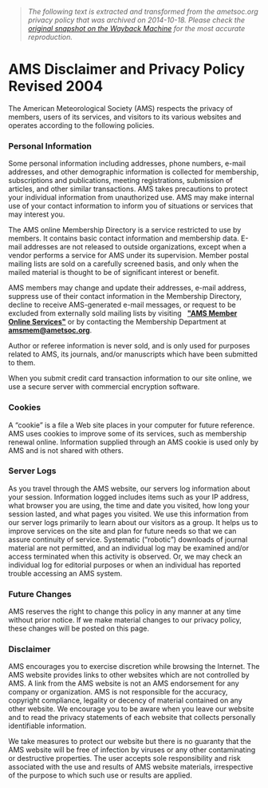 > *The following text is extracted and transformed from the ametsoc.org privacy policy that was archived on 2014-10-18. Please check the [original snapshot on the Wayback Machine](https://web.archive.org/web/20141018063648id_/http%3A//www.ametsoc.org/disclaim.html) for the most accurate reproduction.*

# AMS Disclaimer and Privacy Policy Revised 2004

The American Meteorological Society (AMS) respects the privacy of members, users of its services, and visitors to its various websites and operates according to the following policies.

### Personal Information

Some personal information including addresses, phone numbers, e-mail addresses, and other demographic information is collected for membership, subscriptions and publications, meeting registrations, submission of articles, and other similar transactions. AMS takes precautions to protect your individual information from unauthorized use. AMS may make internal use of your contact information to inform you of situations or services that may interest you. 

The AMS online Membership Directory is a service restricted to use by members. It contains basic contact information and membership data. E-mail addresses are not released to outside organizations, except when a vendor performs a service for AMS under its supervision. Member postal mailing lists are sold on a carefully screened basis, and only when the mailed material is thought to be of significant interest or benefit. 

AMS members may change and update their addresses, e-mail address, suppress use of their contact information in the Membership Directory, decline to receive AMS-generated e-mail messages, or request to be excluded from externally sold mailing lists by visiting   [**"AMS Member Online Services"**](http://www.ametsoc.org/MEMB/onlinemembservices/index.html) or by contacting the Membership Department at [**amsmem@ametsoc.org**](mailto:amsmem@ametsoc.org).  

Author or referee information is never sold, and is only used for purposes related to AMS, its journals, and/or manuscripts which have been submitted to them. 

When you submit credit card transaction information to our site online, we use a secure server with commercial encryption software.

### Cookies

A “cookie” is a file a Web site places in your computer for future reference. AMS uses cookies to improve some of its services, such as membership renewal online. Information supplied through an AMS cookie is used only by AMS and is not shared with others. 

### Server Logs

As you travel through the AMS website, our servers log information about your session. Information logged includes items such as your IP address, what browser you are using, the time and date you visited, how long your session lasted, and what pages you visited. We use this information from our server logs primarily to learn about our visitors as a group. It helps us to improve services on the site and plan for future needs so that we can assure continuity of service. Systematic (“robotic”) downloads of journal material are not permitted, and an individual log may be examined and/or access terminated when this activity is observed. Or, we may check an individual log for editorial purposes or when an individual has reported trouble accessing an AMS system.

### Future Changes

AMS reserves the right to change this policy in any manner at any time without prior notice. If we make material changes to our privacy policy, these changes will be posted on this page. 

### Disclaimer

AMS encourages you to exercise discretion while browsing the Internet. The AMS website provides links to other websites which are not controlled by AMS. A link from the AMS website is not an AMS endorsement for any company or organization. AMS is not responsible for the accuracy, copyright compliance, legality or decency of material contained on any other website. We encourage you to be aware when you leave our website and to read the privacy statements of each website that collects personally identifiable information.

We take measures to protect our website but there is no guaranty that the AMS website will be free of infection by viruses or any other contaminating or destructive properties. The user accepts sole responsibility and risk associated with the use and results of AMS website materials, irrespective of the purpose to which such use or results are applied. 

